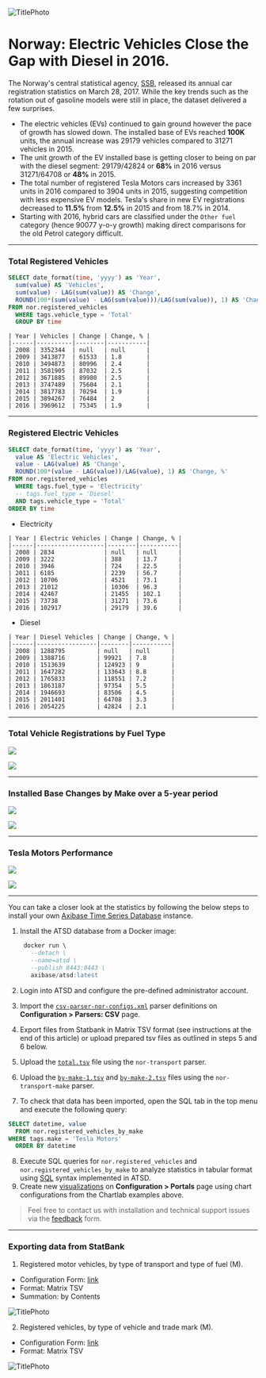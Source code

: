 ![TitlePhoto](Images/TitlePhoto.png)

Norway: Electric Vehicles Close the Gap with Diesel in 2016.
==============

The Norway's central statistical agency, [SSB](https://www.ssb.no/statistikkbanken/selecttable/hovedtabellHjem.asp?KortNavnWeb=bilreg&CMSSubjectArea=transport-og-reiseliv&PLanguage=1&checked=true), released its annual car registration statistics on March 28, 2017. While the key trends such as the rotation out of gasoline models were still in place, the dataset delivered a few surprises.

* The electric vehicles (EVs) continued to gain ground however the pace of growth has slowed down. The installed base of EVs reached **100K** units, the annual increase was 29179 vehicles compared to 31271 vehicles in 2015.
* The unit growth of the EV installed base is getting closer to being on par with the diesel segment: 29179/42824 or **68%** in 2016 versus 31271/64708 or **48%** in 2015.
* The total number of registered Tesla Motors cars increased by 3361 units in 2016 compared to 3904 units in 2015, suggesting competition with less expensive EV models. Tesla's share in new EV registrations decreased to **11.5%** from **12.5%** in 2015 and from 18.7% in 2014.
* Starting with 2016, hybrid cars are classified under the `Other fuel` category (hence 90077 y-o-y growth) making direct comparisons for the old Petrol category difficult.

---

### Total Registered Vehicles

```sql
SELECT date_format(time, 'yyyy') as 'Year',
  sum(value) AS 'Vehicles',
  sum(value) - LAG(sum(value)) AS 'Change',
  ROUND(100*(sum(value) - LAG(sum(value)))/LAG(sum(value)), 1) AS 'Change, %'
FROM nor.registered_vehicles
  WHERE tags.vehicle_type = 'Total'
  GROUP BY time
```

```ls
| Year | Vehicles | Change | Change, % |
|------|----------|--------|-----------|
| 2008 | 3352344  | null   | null      |
| 2009 | 3413877  | 61533  | 1.8       |
| 2010 | 3494873  | 80996  | 2.4       |
| 2011 | 3581905  | 87032  | 2.5       |
| 2012 | 3671885  | 89980  | 2.5       |
| 2013 | 3747489  | 75604  | 2.1       |
| 2014 | 3817783  | 70294  | 1.9       |
| 2015 | 3894267  | 76484  | 2         |
| 2016 | 3969612  | 75345  | 1.9       |
```

---

### Registered Electric Vehicles

```sql
SELECT date_format(time, 'yyyy') as 'Year',
  value AS 'Electric Vehicles',
  value - LAG(value) AS 'Change',
  ROUND(100*(value - LAG(value))/LAG(value), 1) AS 'Change, %'
FROM nor.registered_vehicles
  WHERE tags.fuel_type = 'Electricity'
  -- tags.fuel_type = 'Diesel'
  AND tags.vehicle_type = 'Total'
ORDER BY time
```

* Electricity

```ls
| Year | Electric Vehicles | Change | Change, % |
|------|-------------------|--------|-----------|
| 2008 | 2834              | null   | null      |
| 2009 | 3222              | 388    | 13.7      |
| 2010 | 3946              | 724    | 22.5      |
| 2011 | 6185              | 2239   | 56.7      |
| 2012 | 10706             | 4521   | 73.1      |
| 2013 | 21012             | 10306  | 96.3      |
| 2014 | 42467             | 21455  | 102.1     |
| 2015 | 73738             | 31271  | 73.6      |
| 2016 | 102917            | 29179  | 39.6      |
```

* Diesel

```ls
| Year | Diesel Vehicles | Change | Change, % |
|------|-----------------|--------|-----------|
| 2008 | 1288795         | null   | null      |
| 2009 | 1388716         | 99921  | 7.8       |
| 2010 | 1513639         | 124923 | 9         |
| 2011 | 1647282         | 133643 | 8.8       |
| 2012 | 1765833         | 118551 | 7.2       |
| 2013 | 1863187         | 97354  | 5.5       |
| 2014 | 1946693         | 83506  | 4.5       |
| 2015 | 2011401         | 64708  | 3.3       |
| 2016 | 2054225         | 42824  | 2.1       |
```

---

### Total Vehicle Registrations by Fuel Type

![](Images/chart-total.png)

[![](Images/button.png)](https://apps.axibase.com/chartlab/bbc5e671/5/#fullscreen)

---

### Installed Base Changes by Make over a 5-year period

![](Images/chart-winner-losers.png)

[![](Images/button.png)](https://apps.axibase.com/chartlab/bbc5e671/6/#fullscreen)

---

### Tesla Motors Performance


![](Images/chart-tesla.png)

[![](Images/button.png)](https://apps.axibase.com/chartlab/bbc5e671/7/#fullscreen)

---

You can take a closer
look at the statistics by following the below steps to install your own [Axibase Time Series Database](http://axibase.com/products/axibase-time-series-database/) instance.

1. Install the ATSD database from a Docker image:

   ```sql
    docker run \
      --detach \
      --name=atsd \
      --publish 8443:8443 \
      axibase/atsd:latest
   ```

2. Login into ATSD and configure the pre-defined administrator account.
3. Import the [`csv-parser-nor-configs.xml`](Resources/csv-parser-nor-configs.xml) parser definitions on **Configuration > Parsers: CSV** page.
4. Export files from Statbank in Matrix TSV format (see instructions at the end of this article) or upload prepared tsv files as outlined in steps 5 and 6 below.
5. Upload the [`total.tsv`](Resources/total.tsv) file using the `nor-transport` parser.
6. Upload the [`by-make-1.tsv`](Resources/by-make-1.tsv) and [`by-make-2.tsv`](Resources/by-make-2.tsv) files using the `nor-transport-make` parser.
7. To check that data has been imported, open the SQL tab in the top menu and execute the following query:

  ```sql
  SELECT datetime, value
    FROM nor.registered_vehicles_by_make
  WHERE tags.make = 'Tesla Motors'
    ORDER BY datetime
  ```

8. Execute SQL queries for `nor.registered_vehicles` and `nor.registered_vehicles_by_make` to analyze statistics in tabular format using [SQL](https://github.com/axibase/atsd/tree/master/api/sql#overview) syntax implemented in ATSD.
9. Create new [visualizations](http://axibase.com/products/axibase-time-series-database/visualization/) on **Configuration > Portals** page using chart configurations from the Chartlab examples above.

> Feel free to contact us with installation and technical support issues via the [feedback](https://axibase.com/feedback/) form.

----

### Exporting data from StatBank

1. Registered motor vehicles, by type of transport and type of fuel (M).
  - Configuration Form: [link](https://www.ssb.no/statistikkbanken/selectvarval/Define.asp?subjectcode=&ProductId=&MainTable=RegKjoretoy2&nvl=&PLanguage=1&nyTmpVar=true&CMSSubjectArea=transport-og-reiseliv&KortNavnWeb=bilreg&StatVariant=&checked=true)
  - Format: Matrix TSV  
  - Summation: by Contents

  ![TitlePhoto](Images/table-total.png)

2. Registered vehicles, by type of vehicle and trade mark (M).

  * Configuration Form: [link](https://www.ssb.no/statistikkbanken/selectvarval/Define.asp?subjectcode=&ProductId=&MainTable=RegKjoretoy&nvl=&PLanguage=1&nyTmpVar=true&CMSSubjectArea=transport-og-reiseliv&KortNavnWeb=bilreg&StatVariant=&checked=true)
  * Format: Matrix TSV

  ![TitlePhoto](Images/table-by-make.png)
